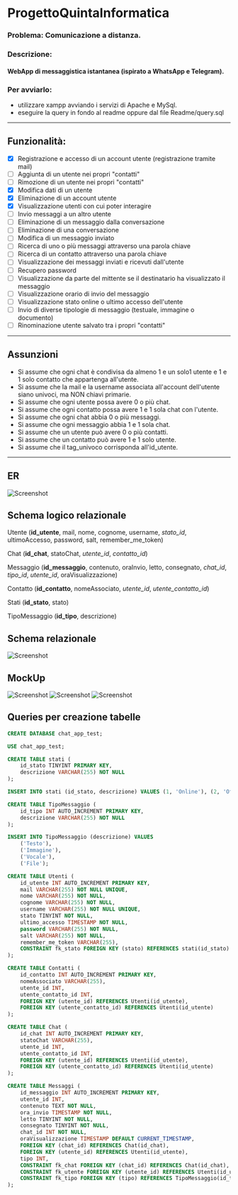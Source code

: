 # ProgettoQuintaInformatica

### Problema: Comunicazione a distanza.

### Descrizione:

#### WebApp di messaggistica istantanea (ispirato a WhatsApp e Telegram).

### Per avviarlo:

- utilizzare xampp avviando i servizi di Apache e MySql.
- eseguire la query in fondo al readme oppure dal file Readme/query.sql

---

## Funzionalità:

- [X] Registrazione e accesso di un account utente (registrazione tramite mail)
- [ ] Aggiunta di un utente nei propri "contatti"
- [ ] Rimozione di un utente nei propri "contatti"
- [X] Modifica dati di un utente
- [X] Eliminazione di un account utente
- [X] Visualizzazione utenti con cui poter interagire
- [ ] Invio messaggi a un altro utente
- [ ] Eliminazione di un messaggio dalla conversazione
- [ ] Eliminazione di una conversazione
- [ ] Modifica di un messaggio inviato
- [ ] Ricerca di uno o più messaggi attraverso una parola chiave
- [ ] Ricerca di un contatto attraverso una parola chiave
- [ ] Visualizzazione dei messaggi inviati e ricevuti dall'utente
- [ ] Recupero password
- [ ] Visualizzazione da parte del mittente se il destinatario ha visualizzato il messaggio
- [ ] Visualizzazione orario di invio del messaggio
- [ ] Visualizzazione stato online o ultimo accesso dell'utente
- [ ] Invio di diverse tipologie di messaggio (testuale, immagine o documento)
- [ ] Rinominazione utente salvato tra i propri "contatti"

---

## Assunzioni

- Si assume che ogni chat è condivisa da almeno 1 e un solo1 utente e 1 e 1 solo contatto che appartenga all'utente.
- Si assume che la mail e la username associata all'account dell'utente siano univoci, ma NON chiavi primarie.
- Si assume che ogni utente possa avere 0 o più chat.
- Si assume che ogni contatto possa avere 1 e 1 sola chat con l'utente.
- Si assume che ogni chat abbia 0 o più messaggi.
- Si assume che ogni messaggio abbia 1 e 1 sola chat.
- Si assume che un utente può avere 0 o più contatti.
- Si assume che un contatto può avere 1 e 1 solo utente.
- Si assume che il tag_univoco corrisponda all'id_utente.

---

## ER

![Screenshot](./Readme/ERChatApp.png)

## Schema logico relazionale

Utente (**id_utente**, mail, nome, cognome, username, *stato_id*, ultimoAccesso, password, salt, remember_me_token)

Chat (**id_chat**, statoChat, *utente_id*, *contatto_id*)

Messaggio (**id_messaggio**, contenuto, oraInvio, letto, consegnato, *chat_id*, *tipo_id*, *utente_id*, oraVisualizzazione)

Contatto (**id_contatto**, nomeAssociato, *utente_id*, *utente_contatto_id*)

Stati (**id_stato**, stato)

TipoMessaggio (**id_tipo**, descrizione)

## Schema relazionale

![Screenshot](./Readme/SchemaRelazionale.png)

## MockUp

![Screenshot](./Readme/Slide1.jpg)
![Screenshot](./Readme/Slide2.PNG)
![Screenshot](./Readme/Slide3.PNG)

## Queries per creazione tabelle

```sql
CREATE DATABASE chat_app_test;

USE chat_app_test;

CREATE TABLE stati (
    id_stato TINYINT PRIMARY KEY,
    descrizione VARCHAR(255) NOT NULL
);

INSERT INTO stati (id_stato, descrizione) VALUES (1, 'Online'), (2, 'Offline');

CREATE TABLE TipoMessaggio (
    id_tipo INT AUTO_INCREMENT PRIMARY KEY,
    descrizione VARCHAR(255) NOT NULL
);

INSERT INTO TipoMessaggio (descrizione) VALUES
    ('Testo'),
    ('Immagine'),
    ('Vocale'),
    ('File');

CREATE TABLE Utenti (
    id_utente INT AUTO_INCREMENT PRIMARY KEY, 
    mail VARCHAR(255) NOT NULL UNIQUE,
    nome VARCHAR(255) NOT NULL,
    cognome VARCHAR(255) NOT NULL,
    username VARCHAR(255) NOT NULL UNIQUE,
    stato TINYINT NOT NULL,
    ultimo_accesso TIMESTAMP NOT NULL,
    password VARCHAR(255) NOT NULL,
    salt VARCHAR(255) NOT NULL,
    remember_me_token VARCHAR(255),
    CONSTRAINT fk_stato FOREIGN KEY (stato) REFERENCES stati(id_stato)
);

CREATE TABLE Contatti (
    id_contatto INT AUTO_INCREMENT PRIMARY KEY,
    nomeAssociato VARCHAR(255),
    utente_id INT,
    utente_contatto_id INT,
    FOREIGN KEY (utente_id) REFERENCES Utenti(id_utente),
    FOREIGN KEY (utente_contatto_id) REFERENCES Utenti(id_utente)
);

CREATE TABLE Chat (
    id_chat INT AUTO_INCREMENT PRIMARY KEY,
    statoChat VARCHAR(255),
    utente_id INT,
    utente_contatto_id INT,
    FOREIGN KEY (utente_id) REFERENCES Utenti(id_utente),
    FOREIGN KEY (utente_contatto_id) REFERENCES Utenti(id_utente)
);

CREATE TABLE Messaggi (
    id_messaggio INT AUTO_INCREMENT PRIMARY KEY,
    utente_id INT,
    contenuto TEXT NOT NULL,
    ora_invio TIMESTAMP NOT NULL,
    letto TINYINT NOT NULL,
    consegnato TINYINT NOT NULL,
    chat_id INT NOT NULL,
    oraVisualizzazione TIMESTAMP DEFAULT CURRENT_TIMESTAMP,
    FOREIGN KEY (chat_id) REFERENCES Chat(id_chat),
    FOREIGN KEY (utente_id) REFERENCES Utenti(id_utente),
    tipo INT,
    CONSTRAINT fk_chat FOREIGN KEY (chat_id) REFERENCES Chat(id_chat),
    CONSTRAINT fk_utente FOREIGN KEY (utente_id) REFERENCES Utenti(id_utente),
    CONSTRAINT fk_tipo FOREIGN KEY (tipo) REFERENCES TipoMessaggio(id_tipo)
);


```

